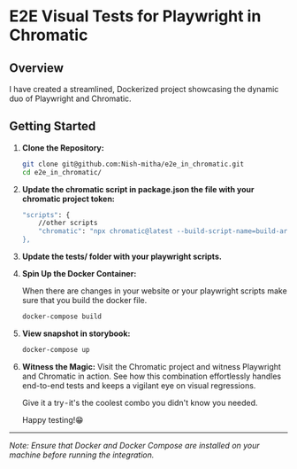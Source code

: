 # E2E Visual Tests for Playwright in Chromatic

## Overview

I have created a streamlined, Dockerized project showcasing the dynamic duo of Playwright and Chromatic.

## Getting Started

1. **Clone the Repository:**

    ```bash
    git clone git@github.com:Nish-mitha/e2e_in_chromatic.git
    cd e2e_in_chromatic/
    ```


2. **Update the chromatic script in package.json the file with your chromatic project token:**

    ```bash
    "scripts": {
        //other scripts
        "chromatic": "npx chromatic@latest --build-script-name=build-archive-storybook -t=<your-token>
    },
    ```


3. **Update the tests/ folder with your playwright scripts.**


4. **Spin Up the Docker Container:**

    When there are changes in your website or your playwright scripts make sure that you build the docker file.

    ```bash
    docker-compose build
    ```


5. **View snapshot in storybook:**

    ```bash
    docker-compose up
    ```


6. **Witness the Magic:**
    Visit the Chromatic project and witness Playwright and Chromatic in action. See how this combination effortlessly handles end-to-end tests and keeps a vigilant eye on visual regressions.

    
    Give it a try - it's the coolest combo you didn't know you needed. 



    Happy testing!😁

---

*Note: Ensure that Docker and Docker Compose are installed on your machine before running the integration.*
